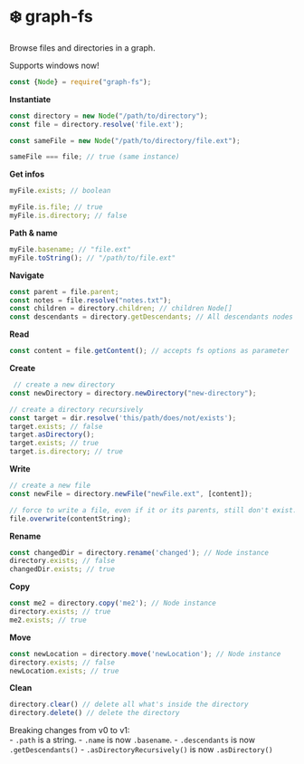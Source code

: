 # ❄️ graph-fs
Browse files and directories in a graph.

Supports windows now!


```javascript
const {Node} = require("graph-fs");
```

**Instantiate**
```javascript
const directory = new Node("/path/to/directory");
const file = directory.resolve('file.ext');

const sameFile = new Node("/path/to/directory/file.ext");

sameFile === file; // true (same instance)
```

**Get infos**
```javascript
myFile.exists; // boolean

myFile.is.file; // true
myFile.is.directory; // false
```

**Path & name**
```javascript
myFile.basename; // "file.ext"
myFile.toString(); // "/path/to/file.ext"
```

**Navigate**
```javascript
const parent = file.parent;
const notes = file.resolve("notes.txt");
const children = directory.children; // children Node[]
const descendants = directory.getDescendants; // All descendants nodes flattened
```

**Read**
```javascript
const content = file.getContent(); // accepts fs options as parameter
```

**Create**
```javascript
 // create a new directory
const newDirectory = directory.newDirectory("new-directory");

// create a directory recursively
const target = dir.resolve('this/path/does/not/exists');
target.exists; // false
target.asDirectory();
target.exists; // true
target.is.directory; // true
```

**Write**
```javascript
// create a new file
const newFile = directory.newFile("newFile.ext", [content]);

// force to write a file, even if it or its parents, still don't exist. It will create the full path to it.
file.overwrite(contentString);
```

**Rename**
```javascript
const changedDir = directory.rename('changed'); // Node instance
directory.exists; // false
changedDir.exists; // true
```

**Copy**
```javascript
const me2 = directory.copy('me2'); // Node instance
directory.exists; // true
me2.exists; // true
```

**Move**
```javascript
const newLocation = directory.move('newLocation'); // Node instance
directory.exists; // false
newLocation.exists; // true
```


**Clean**
```javascript
directory.clear() // delete all what's inside the directory
directory.delete() // delete the directory
```


Breaking changes from v0 to v1:  
	- `.path` is a string.
	- `.name` is now `.basename`.
	- `.descendants` is now `.getDescendants()`
	- `.asDirectoryRecursively()` is now `.asDirectory()`